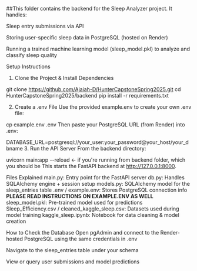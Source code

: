 ##This folder contains the backend for the Sleep Analyzer project. It handles:

Sleep entry submissions via API

Storing user-specific sleep data in PostgreSQL (hosted on Render)

Running a trained machine learning model (sleep_model.pkl) to analyze and classify sleep quality

Setup Instructions
1. Clone the Project & Install Dependencies

git clone https://github.com/Ajaiah-D/HunterCapstoneSpring2025.git
cd HunterCapstoneSpring2025/backend
pip install -r requirements.txt

2. Create a .env File
Use the provided example.env to create your own .env file:


cp example.env .env
Then paste your PostgreSQL URL (from Render) into .env:

DATABASE_URL=postgresql://your_user:your_password@your_host/your_dbname
3. Run the API Server
From the backend directory:

uvicorn main:app --reload <- if you're running from backend folder, which you should be
This starts the FastAPI backend at http://127.0.0.1:8000.

Files Explained
main.py: Entry point for the FastAPI server
db.py: Handles SQLAlchemy engine + session setup
models.py: SQLAlchemy model for the sleep_entries table
.env / example.env: Stores PostgreSQL connection info **PLEASE READ INSTRUCTIONS ON EXAMPLE.ENV AS WELL**
sleep_model.pkl: Pre-trained model used for predictions
Sleep_Efficiency.csv / cleaned_kaggle_sleep.csv: Datasets used during model training
kaggle_sleep.ipynb: Notebook for data cleaning & model creation

How to Check the Database
Open pgAdmin and connect to the Render-hosted PostgreSQL using the same credentials in .env

Navigate to the sleep_entries table under your schema

View or query user submissions and model predictions